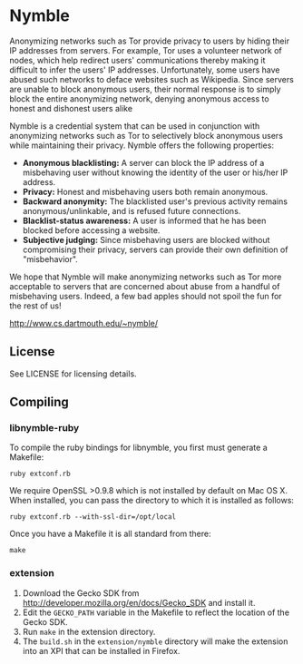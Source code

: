 Nymble
======

Anonymizing networks such as Tor provide privacy to users by hiding their IP addresses from servers. For example, Tor uses a volunteer network of nodes, which help redirect users' communications thereby making it difficult to infer the users' IP addresses. Unfortunately, some users have abused such networks to deface websites such as Wikipedia. Since servers are unable to block anonymous users, their normal response is to simply block the entire anonymizing network, denying anonymous access to honest and dishonest users alike

Nymble is a credential system that can be used in conjunction with anonymizing networks such as Tor to selectively block anonymous users while maintaining their privacy. Nymble offers the following properties:

  * **Anonymous blacklisting:** A server can block the IP address of a misbehaving user without knowing the identity of the user or his/her IP address.
  * **Privacy:** Honest and misbehaving users both remain anonymous.
  * **Backward anonymity:** The blacklisted user's previous activity remains anonymous/unlinkable, and is refused future connections.
  * **Blacklist-status awareness:** A user is informed that he has been blocked before accessing a website.
  * **Subjective judging:** Since misbehaving users are blocked without compromising their privacy, servers can provide their own definition of "misbehavior".

We hope that Nymble will make anonymizing networks such as Tor more acceptable to servers that are concerned about abuse from a handful of misbehaving users. Indeed, a few bad apples should not spoil the fun for the rest of us!

<http://www.cs.dartmouth.edu/~nymble/>

License
-------

See LICENSE for licensing details.

Compiling
---------

### libnymble-ruby

To compile the ruby bindings for libnymble, you first must generate a Makefile:

    ruby extconf.rb
    
We require OpenSSL >0.9.8 which is not installed by default on Mac OS X. When installed, you can pass the directory to which it is installed as follows:

    ruby extconf.rb --with-ssl-dir=/opt/local

Once you have a Makefile it is all standard from there:

    make

### extension

  1. Download the Gecko SDK from <http://developer.mozilla.org/en/docs/Gecko_SDK> and install it.
  2. Edit the `GECKO_PATH` variable in the Makefile to reflect the location of the Gecko SDK.
  3. Run `make` in the extension directory.
  4. The `build.sh` in the `extension/nymble` directory will make the extension into an XPI that can be installed in Firefox.
